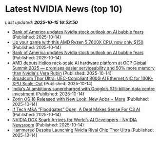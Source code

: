 # Latest NVIDIA News (top 10)
_Last updated: **2025-10-15 16:53:50**_

- [Bank of America updates Nvidia stock outlook on AI bubble fears](https://biztoc.com/x/0fe6b783c602edc6) (Published: 2025-10-14)
- [Up your game with this AMD Ryzen 5 7600X CPU, now only $150](https://www.androidheadlines.com/2025/10/up-your-game-with-this-amd-ryzen-5-7600x-cpu-now-only-150.html) (Published: 2025-10-14)
- [Bank of America updates Nvidia stock outlook on AI bubble fears](https://www.thestreet.com/technology/bank-of-america-updates-nvidia-stock-outlook-on-ai-bubble-fears) (Published: 2025-10-14)
- [AMD debuts Helios rack-scale AI hardware platform at OCP Global Summit 2025 — promises easier serviceability and 50% more memory than Nvidia's Vera Rubin](https://www.tomshardware.com/tech-industry/amd-debuts-helios-rack-scale-ai-hardware-platform-at-ocp-global-summit-2025-promises-easier-serviceability-and-50-percent-more-memory-than-nvidias-vera-rubin) (Published: 2025-10-14)
- [Broadcom Thor Ultra: UEC-Compliant 800G AI Ethernet NIC for 100K+ XPU Scale-Out](https://www.storagereview.com/news/broadcom-thor-ultra-uec-compliant-800g-ai-ethernet-nic-for-100k-xpu-scale-out) (Published: 2025-10-14)
- [India’s AI ambitions supercharged with Google’s $15-billion data centre investment](https://www.livemint.com/companies/ai-ambitions-google-15-billion-data-centre-microsoft-investment-meta-adani-reliance-l-t-big-tech-renewable-energy-11760451512639.html) (Published: 2025-10-14)
- [Zorin OS 18 Released with New Look, New Apps + More](https://www.omgubuntu.co.uk/2025/10/zorin-os-18-released-with-new-look-new-apps-more) (Published: 2025-10-14)
- [If Tech M&A “Floodgates” Open, A Deal Makes Sense For C3 AI](https://www.forbes.com/sites/rscottraynovich/2025/10/14/if-tech-ma-floodgates-open-a-deal-makes-sense-for-c3-ai/) (Published: 2025-10-14)
- [NVIDIA DGX Spark Arrives for World’s AI Developers - NVIDIA Newsroom](https://slashdot.org/firehose.pl?op=view&amp;id=179780962) (Published: 2025-10-14)
- [Hammered Despite Launching Nvidia Rival Chip Thor Ultra](https://biztoc.com/x/7e97fd49157645df) (Published: 2025-10-14)
